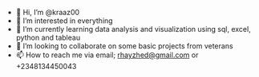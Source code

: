 - 👋 Hi, I’m @kraaz00
- 👀 I’m interested in everything
- 🌱 I’m currently learning data analysis and visualization using sql, excel, python and tableau
- 💞️ I’m looking to collaborate on some basic projects from veterans
- 📫 How to reach me via email; rhayzhed@gmail.com or +2348134450043

<!---
kraaz00/kraaz00 is a ✨ special ✨ repository because its `README.md` (this file) appears on your GitHub profile.
You can click the Preview link to take a look at your changes.
--->
